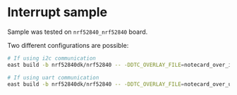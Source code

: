 # Interrupt sample

Sample was tested on `nrf52840_nrf52840` board.

Two different configurations are possible:

```bash
# If using i2c communication
east build -b nrf52840dk/nrf52840 -- -DDTC_OVERLAY_FILE=notecard_over_i2c.overlay

# If using uart communication
east build -b nrf52840dk/nrf52840 -- -DDTC_OVERLAY_FILE=notecard_over_uart.overlay
```

